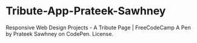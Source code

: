 # Tribute-App-Prateek-Sawhney
Responsive Web Design Projects - A Tribute Page | FreeCodeCamp
A Pen by Prateek Sawhney on CodePen.
License.
